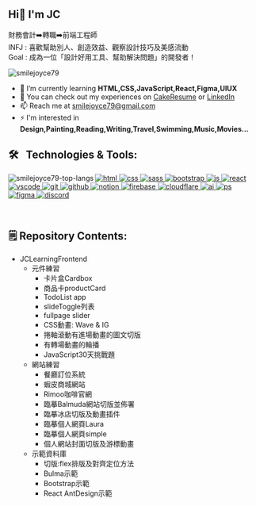 ## Hi👋 I'm JC
財務會計➡️轉職➡️前端工程師</br>
INFJ : 喜歡幫助別人、創造效益、觀察設計技巧及美感流動</br>
Goal : 成為一位「設計好用工具、幫助解決問題」的開發者！
<p align="left"> <img src="https://komarev.com/ghpvc/?username=smilejoyce79&label=Profile%20views&color=0e75b6&style=flat" alt="smilejoyce79" /> </p>

- 🌱 I’m currently learning **HTML,CSS,JavaScript,React,Figma,UIUX**
- 📄 You can check out my experiences on [CakeResume](https://www.cake.me/me/beeverliane) or [LinkedIn](https://linkedin.com/in/beeverliane)
- 📫 Reach me at [smilejoyce79@gmail.com](smilejoyce79@gmail.com)
- ⚡ I'm interested in **Design,Painting,Reading,Writing,Travel,Swimming,Music,Movies...**

## 🛠 &nbsp; Technologies & Tools:
<p>
  <a href="https://github.com/anuraghazra/github-readme-stats">
    <img align="left" src="https://github-readme-stats.vercel.app/api/top-langs?username=smilejoyce79&show_icons=true&theme=radical&locale=zh-TW&layout=compact" alt="smilejoyce79-top-langs" />
  </a>  
</p>
<p align="left">
  <a href="https://skillicons.dev">
    <img src="https://skillicons.dev/icons?i=html&perline=13" title="html"/>
    <img src="https://skillicons.dev/icons?i=css&perline=13" title="css"/>
    <img src="https://skillicons.dev/icons?i=sass&perline=13" title="sass"/>
    <img src="https://skillicons.dev/icons?i=bootstrap&perline=13" title="bootstrap"/>
    <img src="https://skillicons.dev/icons?i=js&perline=13" title="js"/>
    <img src="https://skillicons.dev/icons?i=react&perline=13" title="react"/>
    <img src="https://skillicons.dev/icons?i=vscode&perline=13" title="vscode"/>
    <img src="https://skillicons.dev/icons?i=git&perline=13" title="git"/>
    <img src="https://skillicons.dev/icons?i=github&perline=13" title="github"/>
    <img src="https://skillicons.dev/icons?i=notion&perline=13" title="notion"/>
    <img src="https://skillicons.dev/icons?i=firebase&perline=13" title="firebase"/>
    <img src="https://skillicons.dev/icons?i=cloudflare&perline=13" title="cloudflare"/>
    <img src="https://skillicons.dev/icons?i=ai&perline=13" title="ai"/>
    <img src="https://skillicons.dev/icons?i=ps&perline=13" title="ps"/>
    <img src="https://skillicons.dev/icons?i=figma&perline=13" title="figma"/>
    <img src="https://skillicons.dev/icons?i=discord&perline=13" title="discord"/>
  </a>
</p>
<br/>

## 🗒️ Repository Contents:
  - JCLearningFrontend
    - 元件練習
      - 卡片盒Cardbox
      - 商品卡productCard
      - TodoList app
      - slideToggle列表
      - fullpage slider
      - CSS動畫: Wave & IG
      - 捲軸滾動有進場動畫的圖文切版
      - 有轉場動畫的輪播
      - JavaScript30天挑戰題
    - 網站練習
      - 餐廳訂位系統
      - 蝦皮商城網站
      - Rimoo咖啡官網
      - 臨摹Balmuda網站切版並佈署
      - 臨摹冰店切版及動畫插件
      - 臨摹個人網頁Laura
      - 臨摹個人網頁simple
      - 個人網站封面切版及游標動畫
    - 示範資料庫
      - 切版:flex排版及對齊定位方法
      - Bulma示範
      - Bootstrap示範
      - React AntDesign示範

